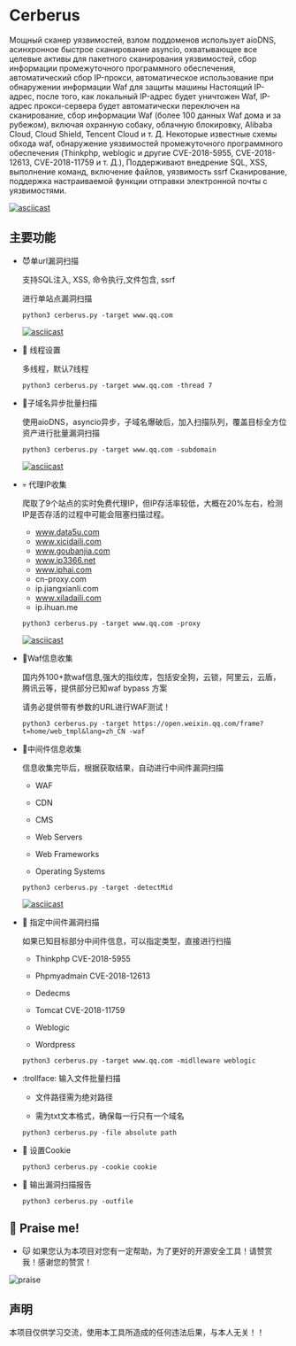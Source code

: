 # Cerberus

Мощный сканер уязвимостей, взлом поддоменов использует aioDNS, асинхронное быстрое сканирование asyncio, охватывающее все целевые активы для пакетного сканирования уязвимостей, сбор информации промежуточного программного обеспечения, автоматический сбор IP-прокси, автоматическое использование при обнаружении информации Waf для защиты машины Настоящий IP-адрес, после того, как локальный IP-адрес будет уничтожен Waf, IP-адрес прокси-сервера будет автоматически переключен на сканирование, сбор информации Waf (более 100 данных Waf дома и за рубежом), включая охранную собаку, облачную блокировку, Alibaba Cloud, Cloud Shield, Tencent Cloud и т. Д. Некоторые известные схемы обхода waf, обнаружение уязвимостей промежуточного программного обеспечения (Thinkphp, weblogic и другие CVE-2018-5955, CVE-2018-12613, CVE-2018-11759 и т. Д.), Поддерживают внедрение SQL, XSS, выполнение команд, включение файлов, уязвимость ssrf Сканирование, поддержка настраиваемой функции отправки электронной почты с уязвимостями.

[![asciicast](https://asciinema.org/a/289717.svg)](https://asciinema.org/a/289717)


## 主要功能

- :smiling_imp:单url漏洞扫描

  支持SQL注入, XSS, 命令执行,文件包含, ssrf

  进行单站点漏洞扫描

  `python3 cerberus.py -target www.qq.com`
  
  [![asciicast](https://asciinema.org/a/6fOJu4DkVhMGutLeIGmwE7Ppi.svg)](https://asciinema.org/a/6fOJu4DkVhMGutLeIGmwE7Ppi)
  
- :cherry_blossom: 线程设置

  多线程，默认7线程
  
  `python3 cerberus.py -target www.qq.com -thread 7`


- :imp:子域名异步批量扫描

  使用aioDNS，asyncio异步，子域名爆破后，加入扫描队列，覆盖目标全方位资产进行批量漏洞扫描

  `python3 cerberus.py -target www.qq.com -subdomain`
  
  [![asciicast](https://asciinema.org/a/n8zwz58eOkqH8JNZAi85opa61.svg)](https://asciinema.org/a/n8zwz58eOkqH8JNZAi85opa61)


- :skull: 代理IP收集

  爬取了9个站点的实时免费代理IP，但IP存活率较低，大概在20%左右，检测IP是否存活的过程中可能会阻塞扫描过程。

  - www.data5u.com
  - www.xicidaili.com
  - www.goubanjia.com
  - www.ip3366.net
  - www.iphai.com
  - cn-proxy.com
  - ip.jiangxianli.com
  - www.xiladaili.com
  - ip.ihuan.me

  `python3 cerberus.py -target www.qq.com -proxy`
  
  [![asciicast](https://asciinema.org/a/p4A6ZhN5kCKIzlXZbdApltgNe.svg)](https://asciinema.org/a/p4A6ZhN5kCKIzlXZbdApltgNe)
  
- :japanese_ogre:Waf信息收集

  国内外100+款waf信息,强大的指纹库，包括安全狗，云锁，阿里云，云盾，腾讯云等，提供部分已知waf bypass 方案
  
  请务必提供带有参数的URL进行WAF测试！
  
  `python3 cerberus.py -target https://open.weixin.qq.com/frame?t=home/web_tmpl&lang=zh_CN -waf`

- :see_no_evil:中间件信息收集

  信息收集完毕后，根据获取结果，自动进行中间件漏洞扫描

  - WAF
  
  - CDN
  
  - CMS
  
  - Web Servers
  
  - Web Frameworks
  
  - Operating Systems
  
  `python3 cerberus.py -target -detectMid`
  
  [![asciicast](https://asciinema.org/a/mQ6qLc98J87Srpf7nGq8MakdP.svg)](https://asciinema.org/a/mQ6qLc98J87Srpf7nGq8MakdP)
  
- :panda_face: 指定中间件漏洞扫描

  如果已知目标部分中间件信息，可以指定类型，直接进行扫描
  
  - Thinkphp CVE-2018-5955
  
  - Phpmyadmain CVE-2018-12613
  
  - Dedecms
  
  - Tomcat CVE-2018-11759
  
  - Weblogic
  
  - Wordpress
  
  `python3 cerberus.py -target www.qq.com -midlleware weblogic`
  
  
  
- :trollface: 输入文件批量扫描

  - 文件路径需为绝对路径
  
  - 需为txt文本格式，确保每一行只有一个域名
  
  `python3 cerberus.py -file absolute path`

- :cookie: 设置Cookie
  
  `python3 cerberus.py -cookie cookie`

- :speak_no_evil: 输出漏洞扫描报告

  `python3 cerberus.py -outfile`
  
  

## :rabbit: Praise me!

   - :kissing_cat: 如果您认为本项目对您有一定帮助，为了更好的开源安全工具！请赞赏我！感谢您的赞赏！

   ![praise](https://github.com/YagamiiLight/Cerberus/blob/master/images/praise.jpg)

## 声明

本项目仅供学习交流，使用本工具所造成的任何违法后果，与本人无关！！


  



  
  
  

